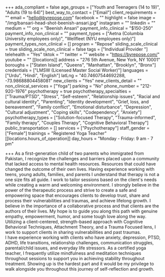 +++
ada_compliant = false
age_groups = ["Youth and Teenagers (14 to 19)", "Adults (19 to 64)"]
best_way_to_contact = ["Email"]
client_requirements = ""
email = "hello@byrepose.com"
facebook = ""
highlight = false
image = "/img/bansari-head-shot-beenish-ansari.jpg"
instagram = ""
linkedin = ""
medium = ""
org = "Beenish Ansari"
payment_info_clinical = "$150-250"
payment_info_non_clinical = ""
payment_types = ["Aetna (Columbia University employees only)", "Wellfleet (NYU employees only)"]
payment_types_non_clinical = []
program = "Repose"
sliding_scale_clinical = true
sliding_scale_non_clinical = false
tags = ["Individual Provider "]
telehealth = "Yes"
tiktok = ""
twitter = ""
website = "https://byrepose.com/"
youtube = ""
[[locations]]
address = "276 5th Avenue, New York, NY 10001"
boroughs = ["Staten Island", "Queens", "Manhattan", "Brooklyn", "Bronx"]
credentials = ["LMSW (Licensed Master Social Worker)"]
languages = ["Urdu", "Hindi", "English"]
latLng = "40.74607544692288, -73.98688804458081"
new_clients = "Yes"
new_clients_detail = ""
non_clinical_services = ["Yoga"]
parking = "No"
phone_number = "212- 920-1976"
psychotherapy = true
psychotherapy_specialties = ["Trauma/PTSD", "Stress", "Self-esteem", "Relationship issues", "Racial and cultural identity", "Parenting", "Identity development", "Grief, loss, and bereavement", "Family conflict", "Emotional disturbance", "Depression", "Cultural adjustment", "Coping skills", "Codependency", "Anxiety"]
psychotherapy_types = ["Solution-focused Therapy", "Trauma-informed", "Family therapy", "Couples Therapy", "Cognitive Behavioral Therapy"]
public_transportation = []
services = ["Psychotherapy"]
staff_gender = ["Female"]
trainings = "Registered Yoga Teacher"
[[locations.hours_of_operation]]
day_hours = "Monday - Friday: 9 am - 7 pm"

+++
As a first-generation child of two parents who immigrated from Pakistan, I recognize the challenges and barriers placed upon a community that lacked access to mental health resources. Resources that could have changed the outcome of their own lives. Having experience working with teens, young adults, families, and parents I understand that therapy is not a one size fits all guide. I work to tailor sessions based on the client's needs while creating a warm and welcoming environment. I strongly believe in the power of the therapeutic process and strive to create a safe and empowering space that encourages clients to develop trust, share and process their vulnerabilities and traumas, and achieve lifelong growth. I believe in the importance of a collaborative process and that clients are the authors of their lives. My hope is to guide you along this path with genuine empathy, empowerment, humor, and some tough love along the way. Utilizing a client-centered, strength-based approach with Cognitive Behavioral Techniques, Attachment Theory, and a Trauma Focused lens, I work to support clients in sharing vulnerabilities and past traumas.   
I have experience working with clients who have anxiety, depression, PTSD, ADHD, life transitions, relationship challenges, communication struggles, parental/child issues, and everyday life stressors. As a certified yoga teacher, I frequently utilize mindfulness and meditation techniques throughout sessions to support you in achieving stability throughout treatment. Showing up is the hardest part and it would be my privilege to walk alongside you throughout this journey of self-reflection and growth.